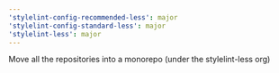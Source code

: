 ```yaml
---
'stylelint-config-recommended-less': major
'stylelint-config-standard-less': major
'stylelint-less': major
---
```


Move all the repositories into a monorepo (under the stylelint-less org)
